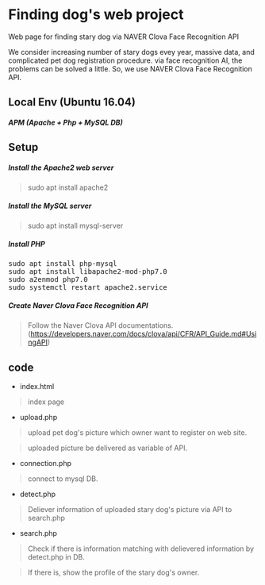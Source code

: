 # Finding dog's web project
Web page for finding stary dog via NAVER Clova Face Recognition API

We consider increasing number of stary dogs evey year, massive data, and complicated pet dog registration procedure.
via face recognition AI, the problems can be solved a little. So, we use NAVER Clova Face Recognition API.

## Local Env (Ubuntu 16.04)

##### APM (Apache + Php + MySQL DB)

## Setup

##### Install the Apache2 web server

> sudo apt install apache2

##### Install the MySQL server

> sudo apt install mysql-server

##### Install PHP

<pre>sudo apt install php-mysql
sudo apt install libapache2-mod-php7.0
sudo a2enmod php7.0
sudo systemctl restart apache2.service </pre>

##### Create Naver Clova Face Recognition API

> Follow the Naver Clova API documentations. (https://developers.naver.com/docs/clova/api/CFR/API_Guide.md#UsingAPI)

## code
* index.html
>index page

* upload.php

>upload pet dog's picture which owner want to register on web site.

>uploaded picture be delivered as variable of API.

* connection.php
>connect to mysql DB.

* detect.php
>Deliever information of uploaded stary dog's picture via API to search.php

* search.php
>Check if there is information matching with delievered information by detect.php in DB.

> If there is, show the profile of the stary dog's owner.
